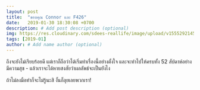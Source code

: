 ```yaml
---
layout: post
title:  "ขอบคุณ Connor และ F426"
date:   2019-01-30 18:30:08 +0700
description: # Add post description (optional)
img: https://res.cloudinary.com/sdees-reallife/image/upload/v1555292145/Screenshot_from_2019-02-01_15-42-58.png # Add image post (optional)
tags: [2019-01]
author: # Add name author (optional)
---
```

ถึงจะยังไม่เรียบร้อยดี แต่เราก็ถือว่าได้เริ่มทำเรื่องนี้อย่างตั้งใจ และจะทำไปให้ครบทั้ง 52 สัปดาห์อย่างมีความสุข - แล้วเราจะได้หายสงสัยว่าผลลัพธ์จะเป็นยังไง

ถ้าไม่ลงมือทำก็จะไม่รู้นะสิ งั้นก็ลุยเลยพวกเรา!
